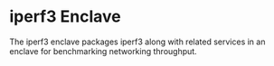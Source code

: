 # iperf3 Enclave

The iperf3 enclave packages iperf3 along with related services in an enclave for benchmarking networking throughput.
